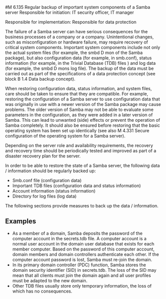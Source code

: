 #M 6.135 Regular backup of important system components of a Samba server
Responsible for initiation: IT security officer, IT manager

Responsible for implementation: Responsible for data protection

The failure of a Samba server can have serious consequences for the business processes of a company or a company. Unintentional changes, such as misconfiguration or hardware failure, may require recovery of critical system components. Important system components include not only the actual system files (for example, the smbd D mon of the Samba package), but also configuration data (for example, in smb.conf), status information (for example, in the Trivial Database (TDB) files ) and log data (for example, the smbd D mons log file). The backup of the data must be carried out as part of the specifications of a data protection concept (see block B 1.4 Data backup concept).

When restoring configuration data, status information, and system files, care should be taken to ensure that they are compatible. For example, restoring the configuration of a Samba server to use configuration data that was originally in use with a newer version of the Samba package may cause problems. The older version of Samba may not be able to evaluate some parameters in the configuration, as they were added in a later version of Samba. This can lead to unwanted (side) effects or prevent the operation of Samba completely. It should also be ensured before restoring that the basic operating system has been set up identically (see also M 4.331 Secure configuration of the operating system for a Samba server).

Depending on the server role and availability requirements, the recovery and recovery time should be periodically tested and improved as part of a disaster recovery plan for the server.

In order to be able to restore the state of a Samba server, the following data / information should be regularly backed up:

* Smb.conf file (configuration data)
* Important TDB files (configuration data and status information)
* Account information (status information)
* Directory for log files (log data)


The following sections provide measures to back up the data / information.



## Examples 
* As a member of a domain, Samba deposits the password of the computer account in the secrets.tdb file. A computer account is a normal user account in the domain user database that exists for each member computer. Based on the password of this computer account, domain members and domain controllers authenticate each other. If the computer account password is lost, Samba must re-join the domain.
* In its primary domain controller (PDC) function, Samba stores the domain security identifier (SID) in secrets.tdb. The loss of the SID may mean that all clients must join the domain again and all user profiles must be adapted to the new domain.
* Other TDB files usually store only temporary information, the loss of which has no consequences.




